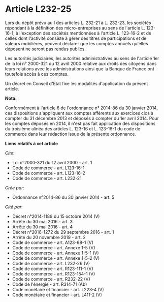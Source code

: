 # Article L232-25

Lors du dépôt prévu au I des articles L. 232-21 à L. 232-23, les sociétés répondant à la définition des micro-entreprises au
sens de l'article L. 123-16-1, à l'exception des sociétés mentionnées à l'article L. 123-16-2 et de celles dont l'activité
consiste à gérer des titres de participations et de valeurs mobilières, peuvent déclarer que les comptes annuels qu'elles
déposent ne seront pas rendus publics. 

Les autorités judiciaires, les autorités administratives au sens de l'article 1er de la loi n° 2000-321 du 12 avril 2000
relative aux droits des citoyens dans leurs relations avec les administrations ainsi que la Banque de France ont toutefois
accès à ces comptes. 

Un décret en Conseil d'Etat fixe les modalités d'application du présent article.

**Nota:**

Conformément à l'article 6 de l'ordonnance n° 2014-86 du 30 janvier 2014, ces dispositions s'appliquent aux comptes afférents
aux exercices clos à compter du 31 décembre 2013 et déposés à compter du 1er avril 2014. Pour les comptes déposés en 2014, il
n'est pas fait application des dispositions du troisième alinéa des articles L. 123-16 et L. 123-16-1 du code de commerce
dans leur rédaction issue de la présente ordonnance.

**Liens relatifs à cet article**

_Cite_:

  - Loi n°2000-321 du 12 avril 2000 - art. 1
  - Code de commerce - art. L123-16-1
  - Code de commerce - art. L123-16-2
  - Code de commerce - art. L232-21

_Créé par_:

  - Ordonnance n°2014-86 du 30 janvier 2014 - art. 5

_Cité par_:

  - Décret n°2014-1189 du 15 octobre 2014 (V)
  - Arrêté du 30 mai 2016 - art. 3
  - Arrêté du 30 mai 2016 - art. 4
  - Décret n°2016-1272 du 29 septembre 2016 - art. 1
  - Arrêté du 20 novembre 2019 - art. 2
  - Code de commerce - art. A123-68-1 (V)
  - Code de commerce - art. Annexe 1-5 (V)
  - Code de commerce - art. Annexe 1-5-1 (V)
  - Code de commerce - art. Annexe 1-5-2 (V)
  - Code de commerce - art. L232-26 (V)
  - Code de commerce - art. R123-111-1 (V)
  - Code de commerce - art. R123-154-1 (V)
  - Code de commerce - art. R232-22 (V)
  - Code de l'énergie - art. R314-71 (Ab)
  - Code monétaire et financier - art. L223-4 (V)
  - Code monétaire et financier - art. L411-2 (V)
